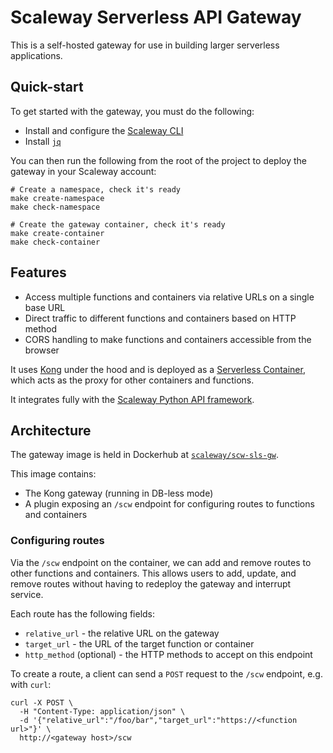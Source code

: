 # Scaleway Serverless API Gateway

This is a self-hosted gateway for use in building larger serverless applications.

## Quick-start

To get started with the gateway, you must do the following:

- Install and configure the [Scaleway CLI](https://github.com/scaleway/scaleway-cli)
- Install [`jq`](https://stedolan.github.io/jq/download/)

You can then run the following from the root of the project to deploy the gateway in your Scaleway account:

```
# Create a namespace, check it's ready
make create-namespace
make check-namespace

# Create the gateway container, check it's ready
make create-container
make check-container
```

## Features

- Access multiple functions and containers via relative URLs on a single base URL
- Direct traffic to different functions and containers based on HTTP method
- CORS handling to make functions and containers accessible from the browser

It uses [Kong](https://konghq.com/) under the hood and is deployed as a [Serverless Container](https://www.scaleway.com/en/serverless-containers/), which acts as the proxy for other containers and functions.

It integrates fully with the [Scaleway Python API framework](https://github.com/scaleway/serverless-api-project).

## Architecture

The gateway image is held in Dockerhub at [`scaleway/scw-sls-gw`](https://hub.docker.com/scaleway).

This image contains:

- The Kong gateway (running in DB-less mode)
- A plugin exposing an `/scw` endpoint for configuring routes to functions and containers

### Configuring routes

Via the `/scw` endpoint on the container, we can add and remove routes to other functions and containers. This allows users to add, update, and remove routes without having to redeploy the gateway and interrupt service.

Each route has the following fields:

- `relative_url` - the relative URL on the gateway
- `target_url` - the URL of the target function or container
- `http_method` (optional) - the HTTP methods to accept on this endpoint

To create a route, a client can send a `POST` request to the `/scw` endpoint, e.g. with `curl`:

```
curl -X POST \
  -H "Content-Type: application/json" \
  -d '{"relative_url":"/foo/bar","target_url":"https://<function url>"}' \
  http://<gateway host>/scw
```

